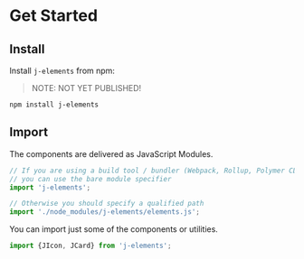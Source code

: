 # Get Started

## Install

Install `j-elements` from npm:

> NOTE: NOT YET PUBLISHED!

```
npm install j-elements
```

## Import

The components are delivered as JavaScript Modules.

```javascript
// If you are using a build tool / bundler (Webpack, Rollup, Polymer CLI, etc),
// you can use the bare module specifier
import 'j-elements';

// Otherwise you should specify a qualified path
import './node_modules/j-elements/elements.js';
```

You can import just some of the components or utilities.
```javascript
import {JIcon, JCard} from 'j-elements';
```
